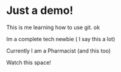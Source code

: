 # Just a demo!

This is me learning how to use git. ok

Im a complete tech newbie ( I say this a lot)

Currently I am a Pharmacist (and this too)

Watch this space!
